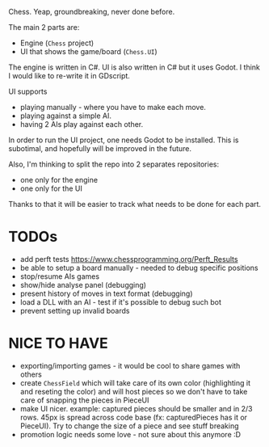 Chess. Yeap, groundbreaking, never done before.

The main 2 parts are:
- Engine (`Chess` project)
- UI that shows the game/board (`Chess.UI`)

The engine is written in C#. 
UI is also written in C# but it uses Godot. I think I would like to re-write it in GDscript. 

UI supports 
- playing manually - where you have to make each move.
- playing against a simple AI. 
- having 2 AIs play against each other.

In order to run the UI project, one needs Godot to be installed. This is subotimal, and hopefully will be improved in the future.

Also, I'm thinking to split the repo into 2 separates repositories:
- one only for the engine
- one only for the UI

Thanks to that it will be easier to track what needs to be done for each part. 

# TODOs

- add perft tests https://www.chessprogramming.org/Perft_Results
- be able to setup a board manually - needed to debug specific positions
- stop/resume AIs games
- show/hide analyse panel (debugging)
- present history of moves in text format (debugging)
- load a DLL with an AI - test if it's possible to debug such bot
- prevent setting up invalid boards

# NICE TO HAVE

- exporting/importing games - it would be cool to share games with others
- create `ChessField` which will take care of its own color (highlighting it and reseting the color) and will host pieces
so we don't have to take care of snapping the pieces in PieceUI
- make UI nicer. example: captured pieces should be smaller and in 2/3 rows. 45px is spread across code base (fx: capturedPieces has it or PieceUI).
Try to change the size of a piece and see stuff breaking
- promotion logic needs some love - not sure about this anymore :D
